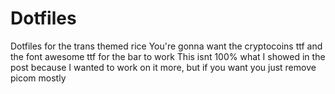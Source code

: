 # Dotfiles
Dotfiles for the trans themed rice
You're gonna want the cryptocoins ttf and the font awesome ttf for the bar to work
This isnt 100% what I showed in the post because I wanted to work on it more, but if you want you just remove picom mostly
